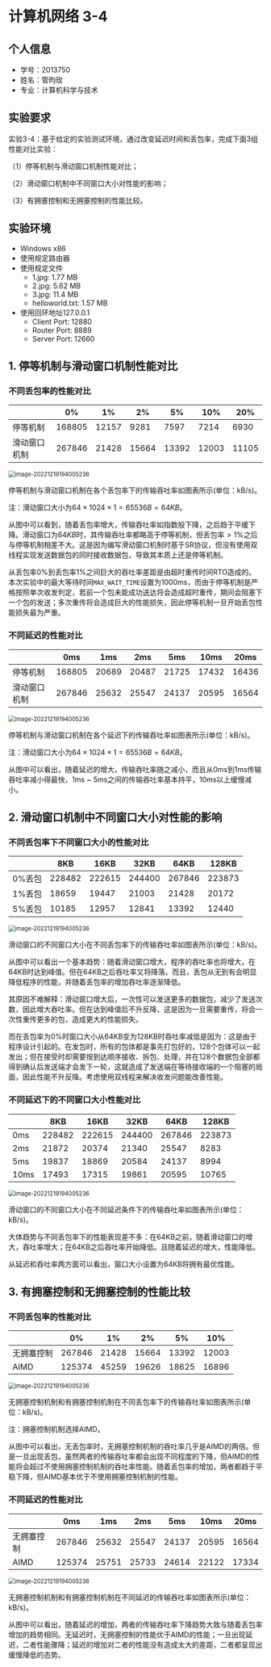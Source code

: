 # 计算机网络 3-4

## 个人信息

- 学号：2013750
- 姓名：管昀玫
- 专业：计算机科学与技术

## 实验要求

实验3-4：基于给定的实验测试环境，通过改变延迟时间和丢包率，完成下面3组性能对比实验：

（1）停等机制与滑动窗口机制性能对比；

（2）滑动窗口机制中不同窗口大小对性能的影响；

（3）有拥塞控制和无拥塞控制的性能比较。

## 实验环境

- Windows x86
- 使用规定路由器
- 使用规定文件
  - 1.jpg: 1.77 MB
  - 2.jpg: 5.62 MB
  - 3.jpg: 11.4 MB
  - helloworld.txt: 1.57 MB
- 使用回环地址127.0.0.1
  - Client Port: 12880
  - Router Port: 8889
  - Server Port: 12660

## 1. 停等机制与滑动窗口机制性能对比

### 不同丢包率的性能对比

|              | 0%     | 1%    | 2%    | 5%    | 10%   | 20%   |
| ------------ | ------ | ----- | ----- | ----- | ----- | ----- |
| 停等机制     | 168805 | 12157 | 9281  | 7597  | 7214  | 6930  |
| 滑动窗口机制 | 267846 | 21428 | 15664 | 13392 | 12003 | 11105 |

<img src="./Pic/1_1.png" alt="image-20221219194005236" style="zoom:80%;" />

停等机制与滑动窗口机制在各个丢包率下的传输吞吐率如图表所示(单位：kB/s)。

注：滑动窗口大小为$64\times1024\times1=65536B=64KB$。

从图中可以看到，随着丢包率增大，传输吞吐率如指数般下降，之后趋于平缓下降。滑动窗口为$64KB$时，其传输吞吐率都略高于停等机制，但丢包率$>1\%$之后与停等机制相差不大。这是因为编写滑动窗口机制时基于SR协议，但没有使用双线程实现发送数据包的同时接收数据包，导致其本质上还是停等机制。

从丢包率0%到丢包率1%之间巨大的吞吐率差距是由超时重传时间RTO造成的。本次实验中的最大等待时间`MAX_WAIT_TIME`设置为1000ms，而由于停等机制是严格按照单次收发判定，若前一个包未能成功送达将会造成超时重传，期间会阻塞下一个包的发送；多次重传将会造成巨大的性能损失，因此停等机制一旦开始丢包性能损失最为严重。

### 不同延迟的性能对比

|              | 0ms    | 1ms   | 2ms   | 5ms   | 10ms  | 20ms  |
| ------------ | ------ | ----- | ----- | ----- | ----- | ----- |
| 停等机制     | 168805 | 20689 | 20487 | 21725 | 17432 | 16436 |
| 滑动窗口机制 | 267846 | 25632 | 25547 | 24137 | 20595 | 16564 |

<img src="./Pic/1_2.png" alt="image-20221219194005236" style="zoom:80%;" />

停等机制与滑动窗口机制在各个延迟下的传输吞吐率如图表所示(单位：kB/s)。

注：滑动窗口大小为$64\times1024\times1=65536B=64KB$。

从图中可以看出，随着延迟的增大，传输吞吐率随之减小，而且从0ms到1ms传输吞吐率减小得最快，1ms ~ 5ms之间的传输吞吐率基本持平，10ms以上缓慢减小。

## 2. 滑动窗口机制中不同窗口大小对性能的影响

### 不同丢包率下不同窗口大小的性能对比

|        | 8KB    | 16KB   | 32KB   | 64KB   | 128KB  |
| ------ | ------ | ------ | ------ | ------ | ------ |
| 0%丢包 | 228482 | 222615 | 244400 | 267846 | 223873 |
| 1%丢包 | 18659  | 19447  | 21003  | 21428  | 20172  |
| 5%丢包 | 10185  | 12957  | 12841  | 13392  | 12440  |

<img src="./Pic/2_1.png" alt="image-20221219194005236" style="zoom:80%;" />

滑动窗口的不同窗口大小在不同丢包率下的传输吞吐率如图表所示(单位：kB/s)。

从图中可以看出一个基本趋势：随着滑动窗口增大，程序的吞吐率也将增大，在64KB时达到峰值。但在64KB之后吞吐率又将降落。而且，丢包从无到有会明显降低程序的性能，并随着丢包率的增加吞吐率逐渐降低。

其原因不难解释：滑动窗口增大后，一次性可以发送更多的数据包，减少了发送次数，因此增大吞吐率。但在达到峰值后不升反降，这是因为一旦需要重传，将会一次性重传更多的包，造成更大的性能损失。

而在丢包率为0%时窗口大小从64KB变为128KB时吞吐率减低是因为：这是由于程序设计引起的。在发包时，所有的包体都是事先打包好的，128个包体可以一起发出；但在接受时却需要按到达顺序接收、拆包、处理，并在128个数据包全部都得到确认后发送端才会发下一轮，这就造成了发送端在等待接收端的一个阻塞的局面，因此性能不升反降。考虑使用双线程来解决收发问题能改善性能。

### 不同延迟下的不同窗口大小性能对比

|      | 8KB    | 16KB   | 32KB   | 64KB   | 128KB  |
| ---- | ------ | ------ | ------ | ------ | ------ |
| 0ms  | 228482 | 222615 | 244400 | 267846 | 223873 |
| 2ms  | 21872  | 20374  | 21340  | 25547  | 8283   |
| 5ms  | 19837  | 18869  | 20584  | 24137  | 8994   |
| 10ms | 17493  | 17315  | 19861  | 20595  | 10765  |

<img src="./Pic/2_2.png" alt="image-20221219194005236" style="zoom:80%;" />

滑动窗口的不同窗口大小在不同延迟条件下的传输吞吐率如图表所示(单位：kB/s)。

大体趋势与不同丢包率下的性能表现差不多：在64KB之前，随着滑动窗口的增大，吞吐率增大；在64KB之后吞吐率开始降低。且随着延迟的增大，性能降低。

从延迟和吞吐率两方面可以看出，窗口大小设置为64KB将拥有最优性能。

## 3. 有拥塞控制和无拥塞控制的性能比较

### 不同丢包率的性能对比

|            | 0%     | 1%    | 2%    | 5%    | 10%   |
| ---------- | ------ | ----- | ----- | ----- | ----- |
| 无拥塞控制 | 267846 | 21428 | 15664 | 13392 | 12003 |
| AIMD       | 125374 | 45259 | 19626 | 18625 | 16896 |

<img src="./Pic/3_1.png" alt="image-20221219194005236" style="zoom:80%;" />

无拥塞控制机制和有拥塞控制机制在不同丢包率下的传输吞吐率如图表所示(单位：kB/s)。

注：拥塞控制机制选择AIMD。

从图中可以看出，无丢包率时，无拥塞控制机制的吞吐率几乎是AIMD的两倍。但是一旦出现丢包，虽然两者的传输吞吐率都会出现不同程度的下降，但AIMD的性能将会超过不使用拥塞控制机制的吞吐率性能。随着丢包率的增加，两者都趋于平稳下降，但AIMD基本优于不使用拥塞控制机制的性能。

### 不同延迟的性能对比

|            | 0ms    | 1ms   | 2ms   | 5ms   | 10ms  | 20ms  |
| ---------- | ------ | ----- | ----- | ----- | ----- | ----- |
| 无拥塞控制 | 267846 | 25632 | 25547 | 24137 | 20595 | 16564 |
| AIMD       | 125374 | 25751 | 25733 | 24614 | 22122 | 17334 |

<img src="./Pic/3_2.png" alt="image-20221219194005236" style="zoom:80%;" />

无拥塞控制机制和有拥塞控制机制在不同延迟的传输吞吐率如图表所示(单位：kB/s)。

从图中可以看出，随着延迟的增加，两者的传输吞吐率下降趋势大致与随着丢包率增加的趋势相同。无延迟时，无拥塞控制的性能优于AIMD的性能；一旦出现延迟，二者性能骤降；延迟的增加对二者的性能没有造成太大的差距，二者都呈现出缓慢降低的态势。
